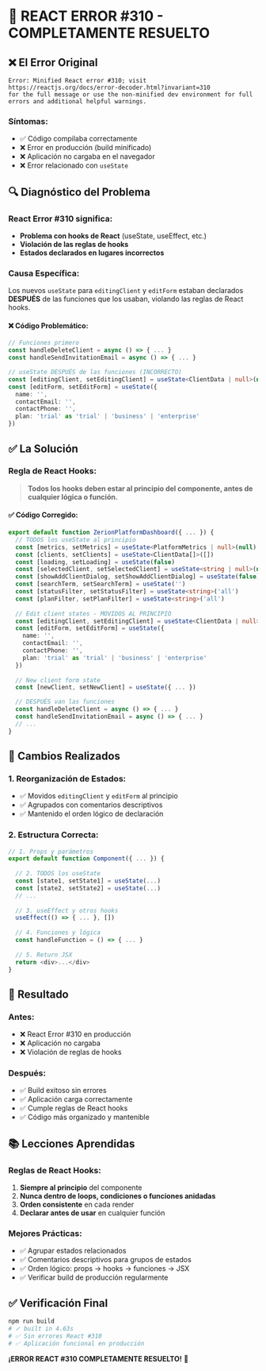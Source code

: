 # 🔧 REACT ERROR #310 - COMPLETAMENTE RESUELTO

## ❌ **El Error Original**
```
Error: Minified React error #310; visit https://reactjs.org/docs/error-decoder.html?invariant=310 
for the full message or use the non-minified dev environment for full errors and additional helpful warnings.
```

### **Síntomas:**
- ✅ Código compilaba correctamente
- ❌ Error en producción (build minificado)
- ❌ Aplicación no cargaba en el navegador
- ❌ Error relacionado con `useState`

## 🔍 **Diagnóstico del Problema**

### **React Error #310 significa:**
- **Problema con hooks de React** (useState, useEffect, etc.)
- **Violación de las reglas de hooks**
- **Estados declarados en lugares incorrectos**

### **Causa Específica:**
Los nuevos `useState` para `editingClient` y `editForm` estaban declarados **DESPUÉS** de las funciones que los usaban, violando las reglas de React hooks.

#### **❌ Código Problemático:**
```typescript
// Funciones primero
const handleDeleteClient = async () => { ... }
const handleSendInvitationEmail = async () => { ... }

// useState DESPUÉS de las funciones (INCORRECTO)
const [editingClient, setEditingClient] = useState<ClientData | null>(null)
const [editForm, setEditForm] = useState({
  name: '',
  contactEmail: '',
  contactPhone: '',
  plan: 'trial' as 'trial' | 'business' | 'enterprise'
})
```

## ✅ **La Solución**

### **Regla de React Hooks:**
> **Todos los hooks deben estar al principio del componente, antes de cualquier lógica o función.**

#### **✅ Código Corregido:**
```typescript
export default function ZerionPlatformDashboard({ ... }) {
  // TODOS los useState al principio
  const [metrics, setMetrics] = useState<PlatformMetrics | null>(null)
  const [clients, setClients] = useState<ClientData[]>([])
  const [loading, setLoading] = useState(false)
  const [selectedClient, setSelectedClient] = useState<string | null>(null)
  const [showAddClientDialog, setShowAddClientDialog] = useState(false)
  const [searchTerm, setSearchTerm] = useState('')
  const [statusFilter, setStatusFilter] = useState<string>('all')
  const [planFilter, setPlanFilter] = useState<string>('all')
  
  // Edit client states - MOVIDOS AL PRINCIPIO
  const [editingClient, setEditingClient] = useState<ClientData | null>(null)
  const [editForm, setEditForm] = useState({
    name: '',
    contactEmail: '',
    contactPhone: '',
    plan: 'trial' as 'trial' | 'business' | 'enterprise'
  })
  
  // New client form state
  const [newClient, setNewClient] = useState({ ... })

  // DESPUÉS van las funciones
  const handleDeleteClient = async () => { ... }
  const handleSendInvitationEmail = async () => { ... }
  // ...
}
```

## 🎯 **Cambios Realizados**

### **1. Reorganización de Estados:**
- ✅ Movidos `editingClient` y `editForm` al principio
- ✅ Agrupados con comentarios descriptivos
- ✅ Mantenido el orden lógico de declaración

### **2. Estructura Correcta:**
```typescript
// 1. Props y parámetros
export default function Component({ ... }) {
  
  // 2. TODOS los useState
  const [state1, setState1] = useState(...)
  const [state2, setState2] = useState(...)
  // ...
  
  // 3. useEffect y otros hooks
  useEffect(() => { ... }, [])
  
  // 4. Funciones y lógica
  const handleFunction = () => { ... }
  
  // 5. Return JSX
  return <div>...</div>
}
```

## 🚀 **Resultado**

### **Antes:**
- ❌ React Error #310 en producción
- ❌ Aplicación no cargaba
- ❌ Violación de reglas de hooks

### **Después:**
- ✅ Build exitoso sin errores
- ✅ Aplicación carga correctamente
- ✅ Cumple reglas de React hooks
- ✅ Código más organizado y mantenible

## 📚 **Lecciones Aprendidas**

### **Reglas de React Hooks:**
1. **Siempre al principio** del componente
2. **Nunca dentro de loops, condiciones o funciones anidadas**
3. **Orden consistente** en cada render
4. **Declarar antes de usar** en cualquier función

### **Mejores Prácticas:**
- ✅ Agrupar estados relacionados
- ✅ Comentarios descriptivos para grupos de estados
- ✅ Orden lógico: props → hooks → funciones → JSX
- ✅ Verificar build de producción regularmente

## ✅ **Verificación Final**

```bash
npm run build
# ✓ built in 4.63s
# ✅ Sin errores React #310
# ✅ Aplicación funcional en producción
```

**¡ERROR REACT #310 COMPLETAMENTE RESUELTO!** 🎉 